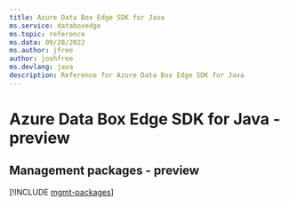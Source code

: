 ```yaml
---
title: Azure Data Box Edge SDK for Java
ms.service: databoxedge
ms.topic: reference
ms.data: 09/28/2022
ms.author: jfree
author: joshfree
ms.devlang: java
description: Reference for Azure Data Box Edge SDK for Java
---
```

# Azure Data Box Edge SDK for Java - preview

## Management packages - preview
[!INCLUDE [mgmt-packages](data-box-edge-mgmt-index.md)]